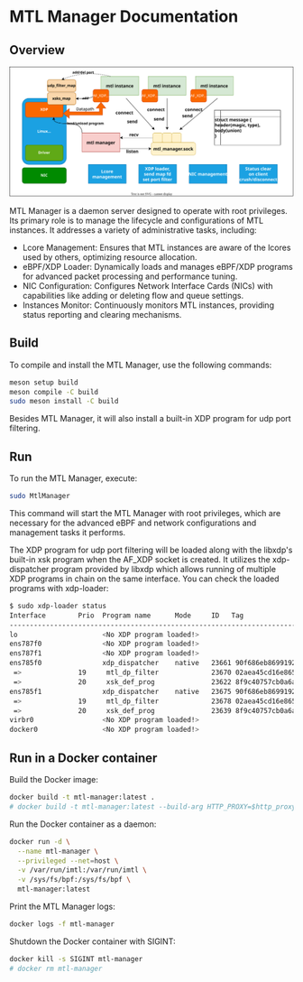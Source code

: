 # MTL Manager Documentation

## Overview

![design](manager_design.svg)

MTL Manager is a daemon server designed to operate with root privileges. Its primary role is to manage the lifecycle and configurations of MTL instances. It addresses a variety of administrative tasks, including:

- Lcore Management: Ensures that MTL instances are aware of the lcores used by others, optimizing resource allocation.
- eBPF/XDP Loader: Dynamically loads and manages eBPF/XDP programs for advanced packet processing and performance tuning.
- NIC Configuration: Configures Network Interface Cards (NICs) with capabilities like adding or deleting flow and queue settings.
- Instances Monitor: Continuously monitors MTL instances, providing status reporting and clearing mechanisms.

## Build

To compile and install the MTL Manager, use the following commands:

```bash
meson setup build
meson compile -C build
sudo meson install -C build
```

Besides MTL Manager, it will also install a built-in XDP program for udp port filtering.

## Run

To run the MTL Manager, execute:

```bash
sudo MtlManager
```

This command will start the MTL Manager with root privileges, which are necessary for the advanced eBPF and network configurations and management tasks it performs.

The XDP program for udp port filtering will be loaded along with the libxdp's built-in xsk program when the AF_XDP socket is created. It utilizes the xdp-dispatcher program provided by libxdp which allows running of multiple XDP programs in chain on the same interface. You can check the loaded programs with xdp-loader:

```bash
$ sudo xdp-loader status
Interface        Prio  Program name      Mode     ID   Tag               Chain actions
--------------------------------------------------------------------------------------
lo                     <No XDP program loaded!>
ens787f0               <No XDP program loaded!>
ens787f1               <No XDP program loaded!>
ens785f0               xdp_dispatcher    native   23661 90f686eb86991928 
 =>              19     mtl_dp_filter             23670 02aea45cd16e8656  XDP_DROP
 =>              20     xsk_def_prog              23622 8f9c40757cb0a6a2  XDP_PASS
ens785f1               xdp_dispatcher    native   23675 90f686eb86991928 
 =>              19     mtl_dp_filter             23678 02aea45cd16e8656  XDP_DROP
 =>              20     xsk_def_prog              23639 8f9c40757cb0a6a2  XDP_PASS
virbr0                 <No XDP program loaded!>
docker0                <No XDP program loaded!>
```

## Run in a Docker container

Build the Docker image:

```bash
docker build -t mtl-manager:latest .
# docker build -t mtl-manager:latest --build-arg HTTP_PROXY=$http_proxy --build-arg HTTPS_PROXY=$https_proxy .
```

Run the Docker container as a daemon:

```bash
docker run -d \
  --name mtl-manager \
  --privileged --net=host \
  -v /var/run/imtl:/var/run/imtl \
  -v /sys/fs/bpf:/sys/fs/bpf \
  mtl-manager:latest
```

Print the MTL Manager logs:

```bash
docker logs -f mtl-manager
```

Shutdown the Docker container with SIGINT:

```bash
docker kill -s SIGINT mtl-manager
# docker rm mtl-manager
```
